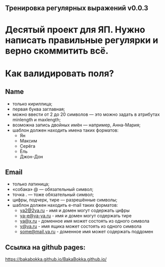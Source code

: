 ## Тренировка регулярных выражений v0.0.3
# Десятый проект для ЯП. Нужно написать правильные регулярки и верно скоммитить всё. 

Как валидировать поля?
========================
## Name
* только кириллица;
* первая буква заглавная;
* можно ввести от 2 до 20 символов — это можно задать в атрибутах minlength и maxlength;
* возможна запись двойных имён — например, Анна-Мария;
* шаблон должен находить имена таких форматов:  
   * Ян
   * Максим 
   * Серёга 
   * Ёль 
   * Джон-Дон


## Email
* только латиница;
* «собака» @ — обязательный символ;
* точка . — тоже обязательный символ;
* цифры, подчерк, тире — разрешённые символы;
* шаблон должен находить e-mail таких форматов:
   * ya2@2ya.ru - имя и домен могут содержать цифры
   * ya-e@ya-ya.ru - имя и домен могут содержать тире
   * ya@x.ru - доменное имя может состоять из одного символа
   * y@ya.ru - имя ящика может состоять из одного символа
   * some@mail.ya.ru - доменное имя может содержать поддомен
   



## Ссылка на github pages:
https://bakabokka.github.io/BakaBokka.github.io/
